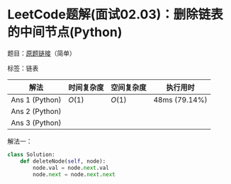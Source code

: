 # LeetCode题解(面试02.03)：删除链表的中间节点(Python)

题目：[原题链接](https://leetcode-cn.com/problems/delete-middle-node-lcci/)（简单）

标签：链表

| 解法           | 时间复杂度 | 空间复杂度 | 执行用时      |
| -------------- | ---------- | ---------- | ------------- |
| Ans 1 (Python) | $O(1)$     | $O(1)$     | 48ms (79.14%) |
| Ans 2 (Python) |            |            |               |
| Ans 3 (Python) |            |            |               |

解法一：

```python
class Solution:
    def deleteNode(self, node):
        node.val = node.next.val
        node.next = node.next.next
```